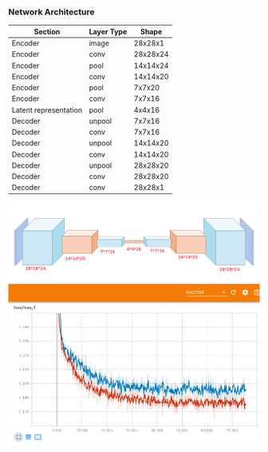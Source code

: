 
### Network Architecture
| Section | Layer Type | Shape |
| --- | --- | --- |
| Encoder | image | 28x28x1 |
| Encoder | conv | 28x28x24 |
| Encoder | pool | 14x14x24 |
| Encoder | conv | 14x14x20 |
| Encoder | pool | 7x7x20 |
| Encoder | conv | 7x7x16 |
| Latent representation | pool | 4x4x16 |
| Decoder | unpool | 7x7x16 |
| Decoder | conv | 7x7x16 |
| Decoder | unpool | 14x14x20 |
| Decoder | conv | 14x14x20 |
| Decoder | unpool | 28x28x20 |
| Decoder | conv | 28x28x20 |
| Decoder | conv | 28x28x1 |

![alt text](https://github.com/m-nasiri/tensorflow/blob/master/convolutional_autoencoder/images/cae.png)
![alt text](https://github.com/m-nasiri/tensorflow/blob/master/convolutional_autoencoder/images/loss_.png)

